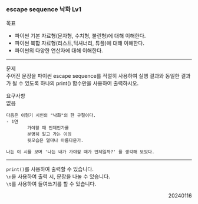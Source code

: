 ### escape sequence 낙화 Lv1
목표  
- 파이썬 기본 자료형(문자형, 수치형, 불린형)에 대해 이해한다.
- 파이썬 복합 자료형(리스트,딕셔너리, 튜플)에 대해 이해한다.
- 파이썬의 다양한 연산자에 대해 이해한다.
---
문제  
주어진 문장을 파이썬 escape sequence를 적절히 사용하여 실행 결과와 동일한 결과가 될 수 있도록 하나의 print() 함수만을 사용하여 출력하시오.  

요구사항  
없음
```
다음은 이형기 시인의 "낙화"의 한 구절이다.
- 1연
        가야할 때 언제인가를
        분명히 알고 가는 이의
        뒷모습은 얼마나 아름다운가.

나는 이 시를 보며 '나는 내가 가야할 때가 언제일까?' 를 생각해 보았다.
```
---
`print()`를 사용하여 출력할 수 있습니다.   
`\n`을 사용하여 출력 시, 문장을 나눌 수 있습니다.  
`\t`를 사용하여 들여쓰기를 할 수 있습니다.
<div style="text-align: right">20240116</div>